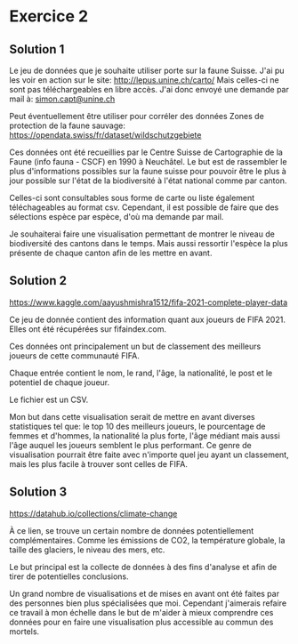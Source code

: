 # Exercice 2

## Solution 1

Le jeu de données que je souhaite utiliser porte sur la faune Suisse. J'ai pu les voir en action sur le site: http://lepus.unine.ch/carto/
Mais celles-ci ne sont pas téléchargeables en libre accès. J'ai donc envoyé une demande par mail à: simon.capt@unine.ch

Peut éventuellement être utiliser pour corréler des données
Zones de protection de la faune sauvage: https://opendata.swiss/fr/dataset/wildschutzgebiete

Ces données ont été recueillies par le Centre Suisse de Cartographie de la Faune (info fauna - CSCF) en 1990 à Neuchâtel. Le but est de rassembler le plus d'informations possibles sur la faune suisse pour pouvoir être le plus à jour possible sur l'état de la biodiversité à l'état national comme par canton.

Celles-ci sont consultables sous forme de carte ou liste également téléchageables au format csv. Cependant, il est possible de faire que des sélections espèce par espèce, d'où ma demande par mail.

Je souhaiterai faire une visualisation permettant de montrer le niveau de biodiversité des cantons dans le temps. Mais aussi ressortir l'espèce la plus présente de chaque canton afin de les mettre en avant.

## Solution 2

https://www.kaggle.com/aayushmishra1512/fifa-2021-complete-player-data

Ce jeu de donnée contient des information quant aux joueurs de FIFA 2021. Elles ont été récupérées sur fifaindex.com.

Ces données ont principalement un but de classement des meilleurs joueurs de cette communauté FIFA.

Chaque entrée contient le nom, le rand, l'âge, la nationalité, le post et le potentiel de chaque joueur.

Le fichier est un CSV.

Mon but dans cette visualisation serait de mettre en avant diverses statistiques tel que: le top 10 des meilleurs joueurs, le pourcentage de femmes et d'hommes, la nationalité la plus forte, l'âge médiant mais aussi l'âge auquel les joueurs semblent le plus performant.
Ce genre de visualisation pourrait être faite avec n'importe quel jeu ayant un classement, mais les plus facile à trouver sont celles de FIFA.

## Solution 3

https://datahub.io/collections/climate-change

À ce lien, se trouve un certain nombre de données potentiellement complémentaires. Comme les émissions de CO2, la température globale, la taille des glaciers, le niveau des mers, etc.

Le but principal est la collecte de données à des fins d'analyse et afin de tirer de potentielles conclusions.

Un grand nombre de visualisations et de mises en avant ont été faites par des personnes bien plus spécialisées que moi. Cependant j'aimerais refaire ce travail à mon échelle dans le but de m'aider à mieux comprendre ces données pour en faire une visualisation plus accessible au commun des mortels.
